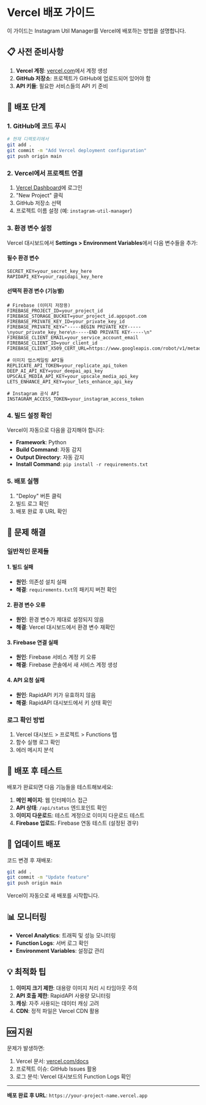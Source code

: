 # Vercel 배포 가이드

이 가이드는 Instagram Util Manager를 Vercel에 배포하는 방법을 설명합니다.

## 📋 사전 준비사항

1. **Vercel 계정**: [vercel.com](https://vercel.com)에서 계정 생성
2. **GitHub 저장소**: 프로젝트가 GitHub에 업로드되어 있어야 함
3. **API 키들**: 필요한 서비스들의 API 키 준비

## 🚀 배포 단계

### 1. GitHub에 코드 푸시

```bash
# 현재 디렉토리에서
git add .
git commit -m "Add Vercel deployment configuration"
git push origin main
```

### 2. Vercel에서 프로젝트 연결

1. [Vercel Dashboard](https://vercel.com/dashboard)에 로그인
2. "New Project" 클릭
3. GitHub 저장소 선택
4. 프로젝트 이름 설정 (예: `instagram-util-manager`)

### 3. 환경 변수 설정

Vercel 대시보드에서 **Settings > Environment Variables**에서 다음 변수들을 추가:

#### 필수 환경 변수
```
SECRET_KEY=your_secret_key_here
RAPIDAPI_KEY=your_rapidapi_key_here
```

#### 선택적 환경 변수 (기능별)
```
# Firebase (이미지 저장용)
FIREBASE_PROJECT_ID=your_project_id
FIREBASE_STORAGE_BUCKET=your_project_id.appspot.com
FIREBASE_PRIVATE_KEY_ID=your_private_key_id
FIREBASE_PRIVATE_KEY="-----BEGIN PRIVATE KEY-----\nyour_private_key_here\n-----END PRIVATE KEY-----\n"
FIREBASE_CLIENT_EMAIL=your_service_account_email
FIREBASE_CLIENT_ID=your_client_id
FIREBASE_CLIENT_X509_CERT_URL=https://www.googleapis.com/robot/v1/metadata/x509/your_service_account_email

# 이미지 업스케일링 API들
REPLICATE_API_TOKEN=your_replicate_api_token
DEEP_AI_API_KEY=your_deepai_api_key
UPSCALE_MEDIA_API_KEY=your_upscale_media_api_key
LETS_ENHANCE_API_KEY=your_lets_enhance_api_key

# Instagram 공식 API
INSTAGRAM_ACCESS_TOKEN=your_instagram_access_token
```

### 4. 빌드 설정 확인

Vercel이 자동으로 다음을 감지해야 합니다:
- **Framework**: Python
- **Build Command**: 자동 감지
- **Output Directory**: 자동 감지
- **Install Command**: `pip install -r requirements.txt`

### 5. 배포 실행

1. "Deploy" 버튼 클릭
2. 빌드 로그 확인
3. 배포 완료 후 URL 확인

## 🔧 문제 해결

### 일반적인 문제들

#### 1. 빌드 실패
- **원인**: 의존성 설치 실패
- **해결**: `requirements.txt`의 패키지 버전 확인

#### 2. 환경 변수 오류
- **원인**: 환경 변수가 제대로 설정되지 않음
- **해결**: Vercel 대시보드에서 환경 변수 재확인

#### 3. Firebase 연결 실패
- **원인**: Firebase 서비스 계정 키 오류
- **해결**: Firebase 콘솔에서 새 서비스 계정 생성

#### 4. API 요청 실패
- **원인**: RapidAPI 키가 유효하지 않음
- **해결**: RapidAPI 대시보드에서 키 상태 확인

### 로그 확인 방법

1. Vercel 대시보드 > 프로젝트 > Functions 탭
2. 함수 실행 로그 확인
3. 에러 메시지 분석

## 📱 배포 후 테스트

배포가 완료되면 다음 기능들을 테스트해보세요:

1. **메인 페이지**: 웹 인터페이스 접근
2. **API 상태**: `/api/status` 엔드포인트 확인
3. **이미지 다운로드**: 테스트 계정으로 이미지 다운로드 테스트
4. **Firebase 업로드**: Firebase 연동 테스트 (설정된 경우)

## 🔄 업데이트 배포

코드 변경 후 재배포:

```bash
git add .
git commit -m "Update feature"
git push origin main
```

Vercel이 자동으로 새 배포를 시작합니다.

## 📊 모니터링

- **Vercel Analytics**: 트래픽 및 성능 모니터링
- **Function Logs**: 서버 로그 확인
- **Environment Variables**: 설정값 관리

## 💡 최적화 팁

1. **이미지 크기 제한**: 대용량 이미지 처리 시 타임아웃 주의
2. **API 호출 제한**: RapidAPI 사용량 모니터링
3. **캐싱**: 자주 사용되는 데이터 캐싱 고려
4. **CDN**: 정적 파일은 Vercel CDN 활용

## 🆘 지원

문제가 발생하면:
1. Vercel 문서: [vercel.com/docs](https://vercel.com/docs)
2. 프로젝트 이슈: GitHub Issues 활용
3. 로그 분석: Vercel 대시보드의 Function Logs 확인

---

**배포 완료 후 URL**: `https://your-project-name.vercel.app`
